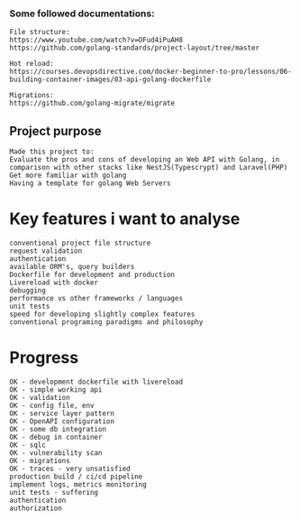 ### Some followed documentations:
    File structure:
    https://www.youtube.com/watch?v=OFud4iPuAH8
    https://github.com/golang-standards/project-layout/tree/master

    Hot reload:
    https://courses.devopsdirective.com/docker-beginner-to-pro/lessons/06-building-container-images/03-api-golang-dockerfile

    Migrations:
    https://github.com/golang-migrate/migrate




## Project purpose
    Made this project to:
    Evaluate the pros and cons of developing an Web API with Golang, in comparison with other stacks like NestJS(Typescrypt) and Laravel(PHP)
    Get more familiar with golang
    Having a template for golang Web Servers



# Key features i want to analyse
    conventional project file structure
    request validation
    authentication
    available ORM's, query builders
    Dockerfile for development and production
    Livereload with docker
    debugging
    performance vs other frameworks / languages
    unit tests
    speed for developing slightly complex features
    conventional programing paradigms and philosophy


# Progress
    OK - development dockerfile with livereload
    OK - simple working api
    OK - validation
    OK - config file, env
    OK - service layer pattern
    OK - OpenAPI configuration
    OK - some db integration    
    OK - debug in container
    OK - sqlc
    OK - vulnerability scan
    OK - migrations
    OK - traces - very unsatisfied
    production build / ci/cd pipeline
    implement logs, metrics monitoring
    unit tests - suffering
    authentication
    authorization
    
    







